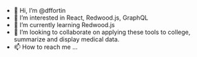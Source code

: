 - 👋 Hi, I’m @dffortin
- 👀 I’m interested in React, Redwood.js, GraphQL
- 🌱 I’m currently learning Redwood.js
- 💞️ I’m looking to collaborate on applying these tools to college, summarize and display medical data.
- 📫 How to reach me ...

<!---
dffortin/dffortin is a ✨ special ✨ repository because its `README.md` (this file) appears on your GitHub profile.
You can click the Preview link to take a look at your changes.
--->
